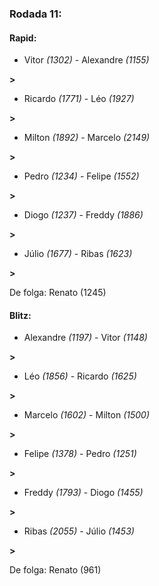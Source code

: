 ### Rodada 11:

#### Rapid:

* Vitor *(1302)*     -     Alexandre *(1155)*

 **>** 
* Ricardo *(1771)*     -     Léo *(1927)*

 **>** 
* Milton *(1892)*     -     Marcelo *(2149)*

 **>** 
* Pedro *(1234)*     -     Felipe *(1552)*

 **>** 
* Diogo *(1237)*     -     Freddy *(1886)*

 **>** 
* Júlio *(1677)*     -     Ribas *(1623)*

 **>** 

De folga: Renato (1245)

#### Blitz:

* Alexandre *(1197)*     -     Vitor *(1148)*

 **>** 
* Léo *(1856)*     -     Ricardo *(1625)*

 **>** 
* Marcelo *(1602)*     -     Milton *(1500)*

 **>** 
* Felipe *(1378)*     -     Pedro *(1251)*

 **>** 
* Freddy *(1793)*     -     Diogo *(1455)*

 **>** 
* Ribas *(2055)*     -     Júlio *(1453)*

 **>** 

De folga: Renato (961)

